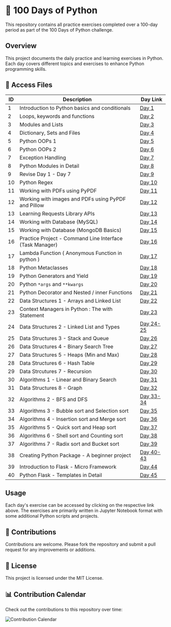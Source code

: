 <!-- # 100DayOfPython
This repo will contain all practice exercises I do in the 100 days time period -->

#  🐍 100 Days of Python

This repository contains all practice exercises completed over a 100-day period as part of the 100 Days of Python challenge.

## Overview

This project documents the daily practice and learning exercises in Python. Each day covers different topics and exercises to enhance Python programming skills.

## 📂 Access Files

| ID  | Description                                                     | Day Link                                                                      |
|-----|-----------------------------------------------------------------|-------------------------------------------------------------------------------|
| 1   | Introduction to Python basics and conditionals                  | [Day 1](https://github.com/HeyBuddy-NSK/100DayOfPython/blob/main/Day_1.ipynb) |
| 2   | Loops, keywords and functions                                   | [Day 2](https://github.com/HeyBuddy-NSK/100DayOfPython/blob/main/Day_2.ipynb) |
| 3   | Modules and Lists                                               | [Day 3](https://github.com/HeyBuddy-NSK/100DayOfPython/blob/main/Day_3.ipynb) |
| 4   | Dictionary, Sets and Files                                      | [Day 4](https://github.com/HeyBuddy-NSK/100DayOfPython/blob/main/Day_4.ipynb) |
| 5   | Python OOPs 1                                                   | [Day 5](https://github.com/HeyBuddy-NSK/100DayOfPython/blob/main/Day_5.ipynb) |
| 6   | Python OOPs 2                                                   | [Day 6](https://github.com/HeyBuddy-NSK/100DayOfPython/blob/main/Day_6.ipynb) |
| 7   | Exception Handling                                              | [Day 7](https://github.com/HeyBuddy-NSK/100DayOfPython/blob/main/Day_7.ipynb) |
| 8   | Python Modules in Detail                                        | [Day 8](https://github.com/HeyBuddy-NSK/100DayOfPython/blob/main/Day_8.ipynb) |
| 9   | Revise Day 1 - Day 7                                            | [Day 9](https://github.com/HeyBuddy-NSK/100DayOfPython/blob/main/Day_9.ipynb) |
| 10  | Python Regex                                                    | [Day 10](https://github.com/HeyBuddy-NSK/100DayOfPython/blob/main/Day_10.ipynb)   |
| 11  | Working with PDFs using PyPDF                                   | [Day 11](https://github.com/HeyBuddy-NSK/100DayOfPython/tree/main/Day_11)                 |
| 12  | Working with images and PDFs using PyPDF and Pillow             | [Day 12](https://github.com/HeyBuddy-NSK/100DayOfPython/tree/main/Day_12)         |
| 13  | Learning Requests Library APIs                                  | [Day 13](https://github.com/HeyBuddy-NSK/100DayOfPython/tree/main/Day_13)                       |
| 14  | Working with Database (MySQL)                                   | [Day 14](https://github.com/HeyBuddy-NSK/100DayOfPython/tree/main/Day_14)                                   |
| 15  | Working with Database (MongoDB Basics)                          | [Day 15](https://github.com/HeyBuddy-NSK/100DayOfPython/tree/main/Day_15)                                 |
| 16  | Practice Project - Command Line Interface (Task Manager)        | [Day 16](https://github.com/HeyBuddy-NSK/100DayOfPython/tree/main/Day_16%20(%20Task%20%20Manager%20CLI%20))              |
| 17  | Lambda Function ( Anonymous Function in python )                | [Day 17](https://github.com/HeyBuddy-NSK/100DayOfPython/tree/main/Day_17) |
| 18  | Python Metaclasses                                              | [Day 18](https://github.com/HeyBuddy-NSK/100DayOfPython/tree/main/Day_18) |
| 19  | Python Generators and Yield                                     | [Day 19](https://github.com/HeyBuddy-NSK/100DayOfPython/tree/main/Day_19) |
| 20  | Python `*args` and `**kwargs`                                   | [Day 20](https://github.com/HeyBuddy-NSK/100DayOfPython/tree/main/Day_20) |
| 21  | Python Decorator and Nested / inner Functions                   | [Day 21](https://github.com/HeyBuddy-NSK/100DayOfPython/blob/main/Day_21) |
| 22  | Data Structures 1 - Arrays and Linked List                      | [Day 22](https://github.com/HeyBuddy-NSK/100DayOfPython/tree/main/Day_22) |
| 23  | Context Managers in Python : The with Statement                 | [Day 23](https://github.com/HeyBuddy-NSK/100DayOfPython/tree/main/Day_23) |
| 24  | Data Structures 2 - Linked List and Types                       | [Day 24-25](https://github.com/HeyBuddy-NSK/100DayOfPython/tree/main/Day_24%20and%2025) |  
| 25  | Data Structures 3 - Stack and Queue				| [Day 26](https://github.com/HeyBuddy-NSK/100DayOfPython/tree/main/Day_26) |
| 26  | Data Structures 4 - Binary Search Tree                          | [Day 27](https://github.com/HeyBuddy-NSK/100DayOfPython/tree/main/Day_27) |
| 27  | Data Structures 5 - Heaps (Min and Max)                         | [Day 28](https://github.com/HeyBuddy-NSK/100DayOfPython/tree/main/Day_28) |
| 28  | Data Structures 6 - Hash Table                                  | [Day 29](https://github.com/HeyBuddy-NSK/100DayOfPython/tree/main/Day_29) |
| 29  | Data Strcutures 7 - Recursion                                   | [Day 30](https://github.com/HeyBuddy-NSK/100DayOfPython/tree/main/Day_30) |
| 30  | Algorithms 1 - Linear and Binary Search                         | [Day 31](https://github.com/HeyBuddy-NSK/100DayOfPython/tree/main/Day_31) |
| 31  | Data Structures 8 - Graph                                       | [Day 32](https://github.com/HeyBuddy-NSK/100DayOfPython/tree/main/Day_32) |
| 32  | Algorithms 2 - BFS and DFS                                      | [Day 33-34](https://github.com/HeyBuddy-NSK/100DayOfPython/tree/main/Day_33_34)|
| 33  | Algorithms 3 - Bubble sort and Selection sort                   | [Day 35](https://github.com/HeyBuddy-NSK/100DayOfPython/tree/main/Day_35) |
| 34  | Algorithms 4 - Insertion sort and Merge sort                    | [Day 36](https://github.com/HeyBuddy-NSK/100DayOfPython/tree/main/Day_36) |
| 35  | Algorithms 5 - Quick sort and Heap sort 			| [Day 37](https://github.com/HeyBuddy-NSK/100DayOfPython/tree/main/Day_37) |
| 36  | Algorithms 6 - Shell sort and Counting sort                     | [Day 38](https://github.com/HeyBuddy-NSK/100DayOfPython/tree/main/Day_38) |
| 37  | Algorithms 7 - Radix sort and Bucket sort                       | [Day 39](https://github.com/HeyBuddy-NSK/100DayOfPython/tree/main/Day_39) |
| 38  | Creating Python Package - A beginner project                    | [Day 40-43](https://github.com/HeyBuddy-NSK/python-dsalgo/tree/main)      |
| 39  | Introduction to Flask - Micro Framework                         | [Day 44](https://github.com/HeyBuddy-NSK/100DayOfPython/tree/main/Day_44) |
| 40  | Python Flask - Templates in Detail                              | [Day 45](https://github.com/HeyBuddy-NSK/100DayOfPython/tree/main/Day_45) |

##  Usage

Each day's exercise can be accessed by clicking on the respective link above. The exercises are primarily written in Jupyter Notebook format with some additional Python scripts and projects.

## 🤝 Contributions

Contributions are welcome. Please fork the repository and submit a pull request for any improvements or additions.

## 📄 License

This project is licensed under the MIT License.

## 📊 Contribution Calendar

Check out the contributions to this repository over time:

![Contribution Calendar](https://ghchart.rshah.org/HeyBuddy-NSK)


